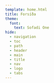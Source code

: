 ```yaml
---
template: home.html
title: Forsíða
theme:
  font:
    text: Sofadi One
hide:
  - navigation
  - toc
  - path
  - header
  - main
  - title
  - nav
  - logo
  - tabs
---
```

#

<!--style>
  .md-typeset h1,
  .md-content__button {
    display: none;
  }
</style-->